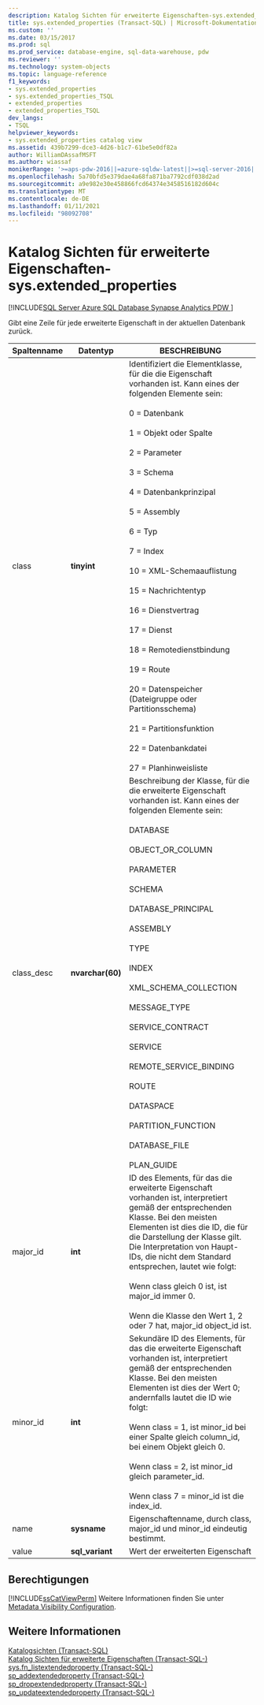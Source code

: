 ```yaml
---
description: Katalog Sichten für erweiterte Eigenschaften-sys.extended_properties
title: sys.extended_properties (Transact-SQL) | Microsoft-Dokumentation
ms.custom: ''
ms.date: 03/15/2017
ms.prod: sql
ms.prod_service: database-engine, sql-data-warehouse, pdw
ms.reviewer: ''
ms.technology: system-objects
ms.topic: language-reference
f1_keywords:
- sys.extended_properties
- sys.extended_properties_TSQL
- extended_properties
- extended_properties_TSQL
dev_langs:
- TSQL
helpviewer_keywords:
- sys.extended_properties catalog view
ms.assetid: 439b7299-dce3-4d26-b1c7-61be5e0df82a
author: WilliamDAssafMSFT
ms.author: wiassaf
monikerRange: '>=aps-pdw-2016||=azure-sqldw-latest||>=sql-server-2016||>=sql-server-linux-2017||=azuresqldb-mi-current'
ms.openlocfilehash: 5a70bfd5e379dae4a68fa871ba7792cdf038d2ad
ms.sourcegitcommit: a9e982e30e458866fcd64374e3458516182d604c
ms.translationtype: MT
ms.contentlocale: de-DE
ms.lasthandoff: 01/11/2021
ms.locfileid: "98092708"
---
```

# <a name="extended-properties-catalog-views---sysextended_properties"></a>Katalog Sichten für erweiterte Eigenschaften-sys.extended_properties
[!INCLUDE[SQL Server Azure SQL Database Synapse Analytics PDW ](../../includes/applies-to-version/sql-asdb-asdbmi-asa-pdw.md)]

  Gibt eine Zeile für jede erweiterte Eigenschaft in der aktuellen Datenbank zurück.  
  
|Spaltenname|Datentyp|BESCHREIBUNG|  
|-----------------|---------------|-----------------|  
|class|**tinyint**|Identifiziert die Elementklasse, für die die Eigenschaft vorhanden ist. Kann eines der folgenden Elemente sein:<br /><br /> 0 = Datenbank<br /><br /> 1 = Objekt oder Spalte<br /><br /> 2 = Parameter<br /><br /> 3 = Schema<br /><br /> 4 = Datenbankprinzipal<br /><br /> 5 = Assembly<br /><br /> 6 = Typ<br /><br /> 7 = Index<br /><br /> 10 = XML-Schemaauflistung<br /><br /> 15 = Nachrichtentyp<br /><br /> 16 = Dienstvertrag<br /><br /> 17 = Dienst<br /><br /> 18 = Remotedienstbindung<br /><br /> 19 = Route<br /><br /> 20 = Datenspeicher (Dateigruppe oder Partitionsschema)<br /><br /> 21 = Partitionsfunktion<br /><br /> 22 = Datenbankdatei<br /><br /> 27 = Planhinweisliste|  
|class_desc|**nvarchar(60)**|Beschreibung der Klasse, für die die erweiterte Eigenschaft vorhanden ist. Kann eines der folgenden Elemente sein:<br /><br /> DATABASE<br /><br /> OBJECT_OR_COLUMN<br /><br /> PARAMETER<br /><br /> SCHEMA<br /><br /> DATABASE_PRINCIPAL<br /><br /> ASSEMBLY<br /><br /> TYPE<br /><br /> INDEX<br /><br /> XML_SCHEMA_COLLECTION<br /><br /> MESSAGE_TYPE<br /><br /> SERVICE_CONTRACT<br /><br /> SERVICE<br /><br /> REMOTE_SERVICE_BINDING<br /><br /> ROUTE<br /><br /> DATASPACE<br /><br /> PARTITION_FUNCTION<br /><br /> DATABASE_FILE<br /><br /> PLAN_GUIDE|  
|major_id|**int**|ID des Elements, für das die erweiterte Eigenschaft vorhanden ist, interpretiert gemäß der entsprechenden Klasse. Bei den meisten Elementen ist dies die ID, die für die Darstellung der Klasse gilt. Die Interpretation von Haupt-IDs, die nicht dem Standard entsprechen, lautet wie folgt:<br /><br /> Wenn class gleich 0 ist, ist major_id immer 0.<br /><br /> Wenn die Klasse den Wert 1, 2 oder 7 hat, major_id object_id ist.|  
|minor_id|**int**|Sekundäre ID des Elements, für das die erweiterte Eigenschaft vorhanden ist, interpretiert gemäß der entsprechenden Klasse. Bei den meisten Elementen ist dies der Wert 0; andernfalls lautet die ID wie folgt:<br /><br /> Wenn class = 1, ist minor_id bei einer Spalte gleich column_id, bei einem Objekt gleich 0.<br /><br /> Wenn class = 2, ist minor_id gleich parameter_id.<br /><br /> Wenn class 7 = minor_id ist die index_id.|  
|name|**sysname**|Eigenschaftenname, durch class, major_id und minor_id eindeutig bestimmt.|  
|value|**sql_variant**|Wert der erweiterten Eigenschaft|  
  
## <a name="permissions"></a>Berechtigungen  
 [!INCLUDE[ssCatViewPerm](../../includes/sscatviewperm-md.md)] Weitere Informationen finden Sie unter [Metadata Visibility Configuration](../../relational-databases/security/metadata-visibility-configuration.md).  
  
## <a name="see-also"></a>Weitere Informationen  
 [Katalogsichten &#40;Transact-SQL&#41;](../../relational-databases/system-catalog-views/catalog-views-transact-sql.md)   
 [Katalog Sichten für erweiterte Eigenschaften &#40;Transact-SQL-&#41;](./catalog-views-transact-sql.md)   
 [sys.fn_listextendedproperty &#40;Transact-SQL-&#41;](../../relational-databases/system-functions/sys-fn-listextendedproperty-transact-sql.md)   
 [sp_addextendedproperty &#40;Transact-SQL-&#41;](../../relational-databases/system-stored-procedures/sp-addextendedproperty-transact-sql.md)   
 [sp_dropextendedproperty &#40;Transact-SQL-&#41;](../../relational-databases/system-stored-procedures/sp-dropextendedproperty-transact-sql.md)   
 [sp_updateextendedproperty &#40;Transact-SQL-&#41;](../../relational-databases/system-stored-procedures/sp-updateextendedproperty-transact-sql.md)  
  
